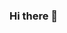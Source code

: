 ### Hi there 👋

<!--
**wevertoum/wevertoum** is a ✨ _special_ ✨ repository because its `README.md` (this file) appears on your GitHub profile.

Here are some ideas to get you started:

- 🔭 I’m currently working on React JS and React Native projects
- 🚴 I love music and bikes

